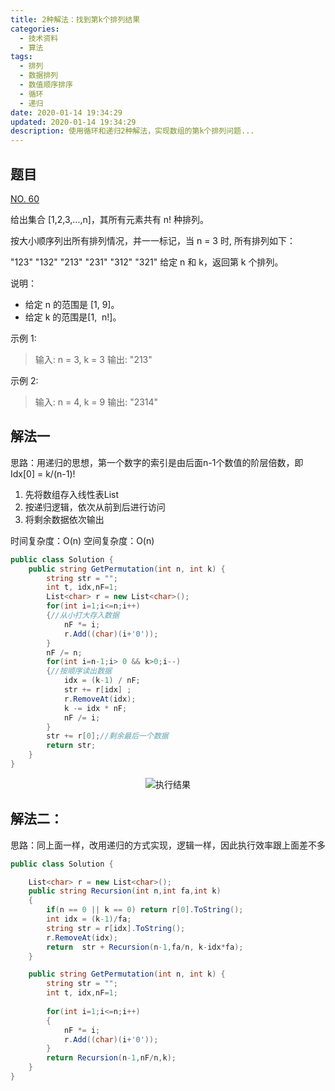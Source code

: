 ```yaml
---
title: 2种解法：找到第k个排列结果
categories:
  - 技术资料
  - 算法
tags:
  - 排列
  - 数据排列
  - 数值顺序排序
  - 循环
  - 递归
date: 2020-01-14 19:34:29
updated: 2020-01-14 19:34:29
description: 使用循环和递归2种解法，实现数组的第k个排列问题...
---
```


## 题目

[NO. 60](https://leetcode-cn.com/problems/permutation-sequence/)

给出集合 [1,2,3,…,n]，其所有元素共有 n! 种排列。

按大小顺序列出所有排列情况，并一一标记，当 n = 3 时, 所有排列如下：

"123"
"132"
"213"
"231"
"312"
"321"
给定 n 和 k，返回第 k 个排列。

说明：

* 给定 n 的范围是 [1, 9]。
* 给定 k 的范围是[1,  n!]。

示例 1:

>输入: n = 3, k = 3
输出: "213"

示例 2:

>输入: n = 4, k = 9
输出: "2314"

## 解法一
思路：用递归的思想，第一个数字的索引是由后面n-1个数值的阶层倍数，即Idx[0] = k/(n-1)!
1. 先将数组存入线性表List
2. 按递归逻辑，依次从前到后进行访问
3. 将剩余数据依次输出

时间复杂度：O(n)
空间复杂度：O(n)
```csharp
public class Solution {
    public string GetPermutation(int n, int k) {
        string str = "";
        int t, idx,nF=1;
        List<char> r = new List<char>();
        for(int i=1;i<=n;i++)
        {//从小打大存入数据
            nF *= i;
            r.Add((char)(i+'0'));
        }
        nF /= n;
        for(int i=n-1;i> 0 && k>0;i--)
        {//按顺序读出数据
            idx = (k-1) / nF;        
            str += r[idx] ;
            r.RemoveAt(idx);
            k -= idx * nF;
            nF /= i;
        }
        str += r[0];//剩余最后一个数据
        return str;
    }
}
```

<center><img src="/img/tech/aHR0cHM6Ly9waW.jpg" title="执行结果"/></center>

## 解法二：
思路：同上面一样，改用递归的方式实现，逻辑一样，因此执行效率跟上面差不多

```csharp
public class Solution {

    List<char> r = new List<char>();
    public string Recursion(int n,int fa,int k)
    {
        if(n == 0 || k == 0) return r[0].ToString();
        int idx = (k-1)/fa;
        string str = r[idx].ToString();
        r.RemoveAt(idx);
        return  str + Recursion(n-1,fa/n, k-idx*fa);
    }

    public string GetPermutation(int n, int k) {
        string str = "";
        int t, idx,nF=1;
        
        for(int i=1;i<=n;i++)
        {
            nF *= i;
            r.Add((char)(i+'0'));
        }
        return Recursion(n-1,nF/n,k);
    }
}
```
